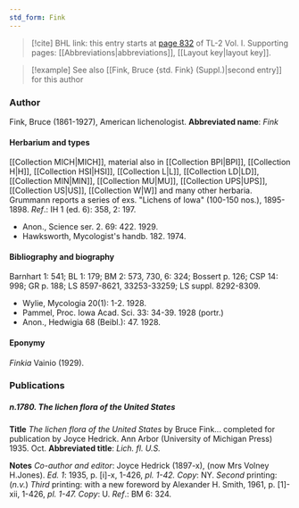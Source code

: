 ```yaml
---
std_form: Fink
---
```


> [!cite] BHL link: this entry starts at [page 832](https://www.biodiversitylibrary.org/page/33120963) of TL-2 Vol. I.
> Supporting pages: [[Abbreviations|abbreviations]], [[Layout key|layout key]].

> [!example] See also [[Fink, Bruce {std. Fink} (Suppl.)|second entry]] for this author

### Author

Fink, Bruce (1861-1927), American lichenologist. 
**Abbreviated name**: *Fink*

#### Herbarium and types

[[Collection MICH|MICH]], material also in [[Collection BPI|BPI]], [[Collection H|H]], [[Collection HSI|HSI]], [[Collection L|L]], [[Collection LD|LD]], [[Collection MIN|MIN]], [[Collection MU|MU]], [[Collection UPS|UPS]], [[Collection US|US]], [[Collection W|W]] and many other herbaria. Grummann reports a series of exs. "Lichens of Iowa" (100-150 nos.), 1895-1898.
*Ref*.: IH 1 (ed. 6): 358, 2: 197.
- Anon., Science ser. 2. 69: 422. 1929.
- Hawksworth, Mycologist's handb. 182. 1974.

#### Bibliography and biography

Barnhart 1: 541; BL 1: 179; BM 2: 573, 730, 6: 324; Bossert p. 126; CSP 14: 998; GR p. 188; LS 8597-8621, 33253-33259; LS suppl. 8292-8309.
- Wylie, Mycologia 20(1): 1-2. 1928.
- Pammel, Proc. Iowa Acad. Sci. 33: 34-39. 1928 (portr.)
- Anon., Hedwigia 68 (Beibl.): 47. 1928.

#### Eponymy

*Finkia* Vainio (1929).

### Publications

##### n.1780. The lichen flora of the United States

**Title**
*The lichen flora of the United States* by Bruce Fink... completed for publication by Joyce Hedrick. Ann Arbor (University of Michigan Press) 1935. Oct.
**Abbreviated title**: *Lich. fl. U.S.*

**Notes**
*Co-author and editor*: Joyce Hedrick (1897-x), (now Mrs Volney H.Jones).
*Ed. 1*: 1935, p. \[i\]-x, 1-426, *pl. 1-42. Copy*: NY.
*Second* printing: (*n.v.*)
*Third* printing: with a new foreword by Alexander H. Smith, 1961, p. \[1\]-xii, 1-426, *pl. 1-47. Copy*: U.
*Ref*.: BM 6: 324.


